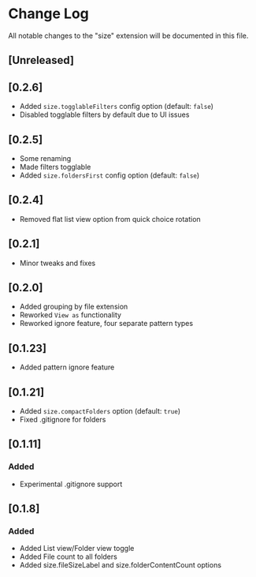 # Change Log

All notable changes to the "size" extension will be documented in this file.

## [Unreleased]

## [0.2.6]

- Added `size.togglableFilters` config option (default: `false`)
- Disabled togglable filters by default due to UI issues

## [0.2.5]

- Some renaming
- Made filters togglable
- Added `size.foldersFirst` config option (default: `false`)

## [0.2.4]

- Removed flat list view option from quick choice rotation

## [0.2.1]

- Minor tweaks and fixes

## [0.2.0]

- Added grouping by file extension
- Reworked `View as` functionality
- Reworked ignore feature, four separate pattern types

## [0.1.23]

- Added pattern ignore feature

## [0.1.21]

- Added `size.compactFolders` option (default: `true`)
- Fixed .gitignore for folders

## [0.1.11]

### Added

- Experimental .gitignore support

## [0.1.8]

### Added

- Added List view/Folder view toggle
- Added File count to all folders
- Added size.fileSizeLabel and size.folderContentCount options